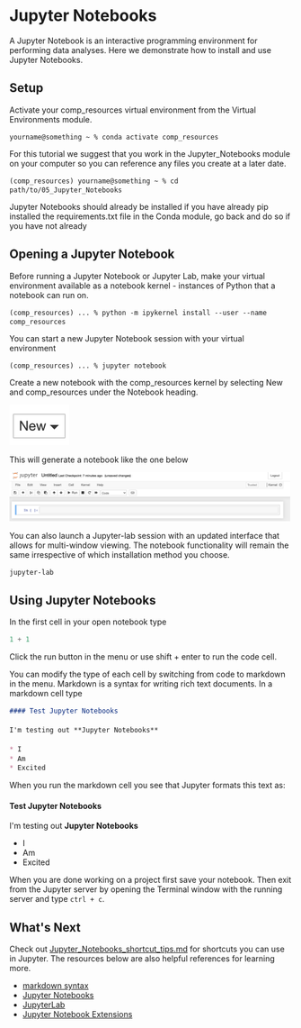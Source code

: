 # Jupyter Notebooks

A Jupyter Notebook is an interactive programming environment for performing data analyses. Here we demonstrate how 
to install and use Jupyter Notebooks.

## Setup

Activate your comp_resources virtual environment from the Virtual Environments module.

```shell
yourname@something ~ % conda activate comp_resources
```

For this tutorial we suggest that you work in the Jupyter_Notebooks module on your computer
so you can reference any files you create at a later date.

```shell
(comp_resources) yourname@something ~ % cd path/to/05_Jupyter_Notebooks
```

Jupyter Notebooks should already be installed if you have already pip installed the requirements.txt file in the Conda module, go back and do so if you have not already


## Opening a Jupyter Notebook

Before running a Jupyter Notebook or Jupyter Lab, make your virtual environment available as a notebook kernel - instances of Python that a notebook can run on.

```shell
(comp_resources) ... % python -m ipykernel install --user --name comp_resources
```

You can start a new Jupyter Notebook session with your virtual environment

```shell
(comp_resources) ... % jupyter notebook
```

Create a new notebook with the comp_resources kernel by selecting New and comp_resources under the Notebook heading.

<img src="images/new.png" alt="New" width="106"/>

This will generate a notebook like the one below

<img src="images/jupyter_notebook.png" alt="Notebook" width="500"/>

You can also launch a Jupyter-lab session with an updated interface that allows for multi-window viewing. The notebook functionality will remain the same irrespective of which installation method you choose.
```
jupyter-lab
```

## Using Jupyter Notebooks

In the first cell in your open notebook type

```python
1 + 1
```

Click the run button in the menu or use shift + enter to run the code cell.

You can modify the type of each cell by switching from code to markdown in the menu.
Markdown is a syntax for writing rich text documents. In a markdown cell type

```markdown
#### Test Jupyter Notebooks

I'm testing out **Jupyter Notebooks**

* I 
* Am
* Excited
```

When you run the markdown cell you see that Jupyter formats this text as:

#### Test Jupyter Notebooks

I'm testing out **Jupyter Notebooks**

* I 
* Am
* Excited

When you are done working on a project first save your notebook. 
Then exit from the Jupyter server by opening the Terminal window with the running server and type `ctrl + c`.

## What's Next

Check out [Jupyter_Notebooks_shortcut_tips.md](Jupyter_Notebooks_shortcut_tips.md) for shortcuts you can use in Jupyter. 
The resources below are also helpful references for learning more.

* [markdown syntax](https://www.markdownguide.org/basic-syntax/)
* [Jupyter Notebooks](https://jupyter-notebook.readthedocs.io/en/latest/index.html)
* [JupyterLab](https://jupyterlab.readthedocs.io/en/stable/)
* [Jupyter Notebook Extensions](https://jupyter-contrib-nbextensions.readthedocs.io/en/latest/)
